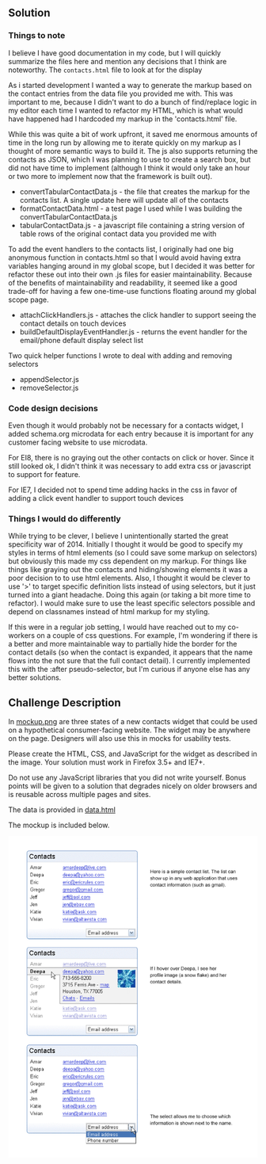 ## Solution

### Things to note

I believe I have good documentation in my code, but I will quickly summarize the files here and mention any
decisions that I think are noteworthy.  The `contacts.html` file to look at for the display 

As i started development I wanted a way to generate the markup based on the contact entries from the data file
you provided me with.  This was important to me, because I didn't want to do a bunch of find/replace logic in
my editor each time I wanted to refactor my HTML, which is what would have happened had I hardcoded my markup
in the 'contacts.html' file.  

While this was quite a bit of work upfront, it saved me enormous amounts of time
in the long run by allowing me to iterate quickly on my markup as I thought of more semantic ways to build it.
The js also supports returning the contacts as JSON, which I was planning to use to create a search box, but 
did not have time to implement (although I think it would only take an hour or two more to implement now that
the framework is built out).
- convertTabularContactData.js - the file that creates the markup for the contacts list. A single update here
will update all of the contacts
- formatContactData.html - a test page I used while I was building the convertTabularContactData.js
- tabularContactData.js	- a javascript file containing a string version of table rows of the original contact 
data you provided me with

To add the event handlers to the contacts list, I originally had one big anonymous function in contacts.html so 
that I would avoid having extra variables hanging around in my global scope, but I decided it was better for 
refactor these out into their own .js files for easier maintainability.  Because of the benefits of maintainability
and readability, it seemed like a good trade-off for having a few one-time-use functions floating around my global
scope page.
- attachClickHandlers.js - attaches the click handler to support seeing the contact details on touch devices
- buildDefaultDisplayEventHandler.js - returns the event handler for the email/phone default display select list

Two quick helper functions I wrote to deal with adding and removing selectors
- appendSelector.js
- removeSelector.js 

### Code design decisions

Even though it would probably not be necessary for a contacts widget, I added schema.org microdata for each
entry because it is important for any customer facing website to use microdata.

For EI8, there is no graying out the other contacts on click or hover.  Since it still looked ok, I didn't
think it was necessary to add extra css or javascript to support for feature.

For IE7, I decided not to spend time adding hacks in the css in favor of adding a click event handler to support touch devices

### Things I would do differently

While trying to be clever, I believe I unintentionally started the great specificity war of 2014.  Initially I 
thought it would be good to specify my styles in terms of html elements (so I could save some markup on selectors)
but obviously this made my css dependent on my markup. For things like things like graying out the contacts and 
hiding/showing elements it was a poor decision to to use html elements. Also, I thought it would be clever to 
use '>' to target specific definition lists instead of using selectors, but it just turned into a giant headache.
Doing this again (or taking a bit more time to refactor). I would make sure to use the least specific selectors 
possible and depend on classnames instead of html markup for my styling.

If this were in a regular job setting, I would have reached out to my co-workers on a couple of css questions.
For example, I'm wondering if there is a better and more maintainable way to partially hide the border for the
contact details (so when the contact is expanded, it appears that the name flows into the not sure that the full
contact detail).  I currently implemented this with the :after pseudo-selector, but I'm curious if anyone else 
has any better solutions.

## Challenge Description

In [mockup.png](./mockup.png?raw=true) are three states of a new contacts widget that could be used on
a hypothetical consumer-facing website.  The widget may be anywhere on the
page. Designers will also use this in mocks for usability tests.
 
Please create the HTML, CSS, and JavaScript for the widget as described in the
image. Your solution must work in Firefox 3.5+ and IE7+.  

Do not use any JavaScript libraries that you did not write yourself. Bonus 
points will be given to a solution that degrades nicely on older browsers and
is reusable across multiple pages and sites.

The data is provided in [data.html](./data.html)

The mockup is included below.

![Contacts Mockup](./mockup.png?raw=true)